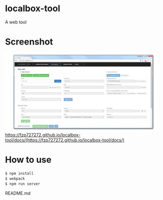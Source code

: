 # localbox-tool
A web tool 
# Screenshot
![image](https://github.com/fzp727272/loaclbox-tool/blob/master/screenshot.png)
https://fzp727272.github.io/localbox-tool/docs/(https://fzp727272.github.io/localbox-tool/docs/)
# How to use
```bash
$ npm install
$ webpack
$ npm run server
```
README.md
